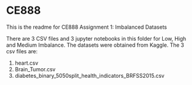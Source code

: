 # CE888

This is the readme for CE888 Assignment 1: Imbalanced Datasets

There are 3 CSV files and 3 jupyter notebooks in this folder for Low, High and Medium Imbalance.
The datasets were obtained from Kaggle.
The 3 csv files are:
1. heart.csv
2. Brain_Tumor.csv
3. diabetes_binary_5050split_health_indicators_BRFSS2015.csv

